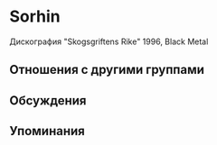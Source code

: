 # Sorhin

Дискография
"Skogsgriftens Rike" 1996, Black Metal

## Отношения с другими группами


## Обсуждения


## Упоминания

